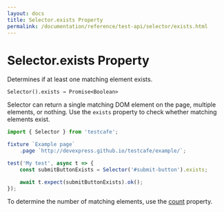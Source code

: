 ```yaml
---
layout: docs
title: Selector.exists Property
permalink: /documentation/reference/test-api/selector/exists.html
---
```

# Selector.exists Property

Determines if at least one matching element exists.

```text
Selector().exists → Promise<Boolean>
```

Selector can return a single matching DOM element on the page, multiple elements, or nothing. Use the `exists` property to check whether matching elements exist.

```js
import { Selector } from 'testcafe';

fixture `Example page`
    .page `http://devexpress.github.io/testcafe/example/`;

test('My test', async t => {
    const submitButtonExists = Selector('#submit-button').exists;

    await t.expect(submitButtonExists).ok();
});
```

To determine the number of matching elements, use the [count](count.md) property.